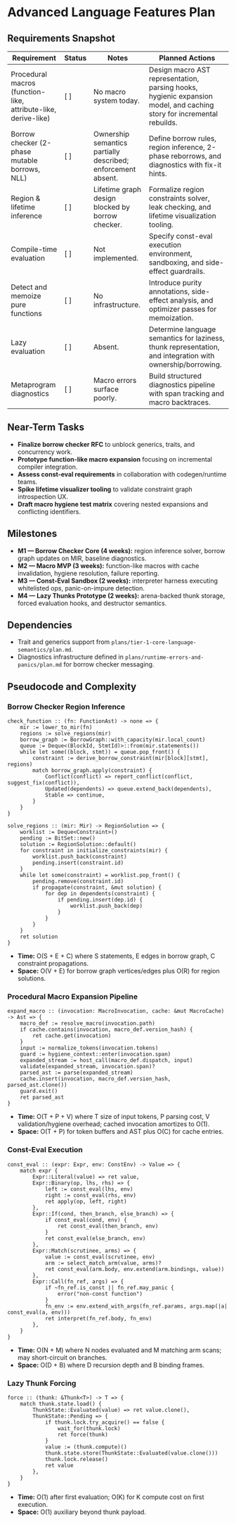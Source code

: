 # Advanced Language Features Plan

## Requirements Snapshot
| Requirement | Status | Notes | Planned Actions |
| --- | --- | --- | --- |
| Procedural macros (function-like, attribute-like, derive-like) | [ ] | No macro system today. | Design macro AST representation, parsing hooks, hygienic expansion model, and caching story for incremental rebuilds. |
| Borrow checker (2-phase mutable borrows, NLL) | [ ] | Ownership semantics partially described; enforcement absent. | Define borrow rules, region inference, 2-phase reborrows, and diagnostics with fix-it hints. |
| Region & lifetime inference | [ ] | Lifetime graph design blocked by borrow checker. | Formalize region constraints solver, leak checking, and lifetime visualization tooling. |
| Compile-time evaluation | [ ] | Not implemented. | Specify const-eval execution environment, sandboxing, and side-effect guardrails. |
| Detect and memoize pure functions | [ ] | No infrastructure. | Introduce purity annotations, side-effect analysis, and optimizer passes for memoization. |
| Lazy evaluation | [ ] | Absent. | Determine language semantics for laziness, thunk representation, and integration with ownership/borrowing. |
| Metaprogram diagnostics | [ ] | Macro errors surface poorly. | Build structured diagnostics pipeline with span tracking and macro backtraces. |

## Near-Term Tasks
- **Finalize borrow checker RFC** to unblock generics, traits, and concurrency work.
- **Prototype function-like macro expansion** focusing on incremental compiler integration.
- **Assess const-eval requirements** in collaboration with codegen/runtime teams.
- **Spike lifetime visualizer tooling** to validate constraint graph introspection UX.
- **Draft macro hygiene test matrix** covering nested expansions and conflicting identifiers.

## Milestones
- **M1 — Borrow Checker Core (4 weeks):** region inference solver, borrow graph updates on MIR, baseline diagnostics.
- **M2 — Macro MVP (3 weeks):** function-like macros with cache invalidation, hygiene resolution, failure reporting.
- **M3 — Const-Eval Sandbox (2 weeks):** interpreter harness executing whitelisted ops, panic-on-impure detection.
- **M4 — Lazy Thunks Prototype (2 weeks):** arena-backed thunk storage, forced evaluation hooks, and destructor semantics.

## Dependencies
- Trait and generics support from `plans/tier-1-core-language-semantics/plan.md`.
- Diagnostics infrastructure defined in `plans/runtime-errors-and-panics/plan.md` for borrow checker messaging.

## Pseudocode and Complexity

### Borrow Checker Region Inference
```pn
check_function :: (fn: FunctionAst) -> none => {
	mir := lower_to_mir(fn)
	regions := solve_regions(mir)
	borrow_graph := BorrowGraph::with_capacity(mir.local_count)
	queue := Deque<(BlockId, StmtId)>::from(mir.statements())
	while let some((block, stmt)) = queue.pop_front() {
		constraint := derive_borrow_constraint(mir[block][stmt], regions)
		match borrow_graph.apply(constraint) {
			Conflict(conflict) => report_conflict(conflict, suggest_fix(conflict)),
			Updated(dependents) => queue.extend_back(dependents),
			Stable => continue,
		}
	}
}

solve_regions :: (mir: Mir) -> RegionSolution => {
	worklist := Deque<Constraint>()
	pending := BitSet::new()
	solution := RegionSolution::default()
	for constraint in initialize_constraints(mir) {
		worklist.push_back(constraint)
		pending.insert(constraint.id)
	}
	while let some(constraint) = worklist.pop_front() {
		pending.remove(constraint.id)
		if propagate(constraint, &mut solution) {
			for dep in dependents(constraint) {
				if pending.insert(dep.id) {
					worklist.push_back(dep)
				}
			}
		}
	}
	ret solution
}
```
- **Time:** O(S + E + C) where S statements, E edges in borrow graph, C constraint propagations.
- **Space:** O(V + E) for borrow graph vertices/edges plus O(R) for region solutions.

### Procedural Macro Expansion Pipeline
```pn
expand_macro :: (invocation: MacroInvocation, cache: &mut MacroCache) -> Ast => {
	macro_def := resolve_macro(invocation.path)
	if cache.contains(invocation, macro_def.version_hash) {
		ret cache.get(invocation)
	}
	input := normalize_tokens(invocation.tokens)
	guard := hygiene_context::enter(invocation.span)
	expanded_stream := host_call(macro_def.dispatch, input)
	validate(expanded_stream, invocation.span)?
	parsed_ast := parse(expanded_stream)
	cache.insert(invocation, macro_def.version_hash, parsed_ast.clone())
	guard.exit()
	ret parsed_ast
}
```
- **Time:** O(T + P + V) where T size of input tokens, P parsing cost, V validation/hygiene overhead; cached invocation amortizes to O(1).
- **Space:** O(T + P) for token buffers and AST plus O(C) for cache entries.

### Const-Eval Execution
```pn
const_eval :: (expr: Expr, env: ConstEnv) -> Value => {
	match expr {
		Expr::Literal(value) => ret value,
		Expr::Binary(op, lhs, rhs) => {
			left := const_eval(lhs, env)
			right := const_eval(rhs, env)
			ret apply(op, left, right)
		},
		Expr::If(cond, then_branch, else_branch) => {
			if const_eval(cond, env) {
				ret const_eval(then_branch, env)
			}
			ret const_eval(else_branch, env)
		},
		Expr::Match(scrutinee, arms) => {
			value := const_eval(scrutinee, env)
			arm := select_match_arm(value, arms)?
			ret const_eval(arm.body, env.extend(arm.bindings, value))
		},
		Expr::Call(fn_ref, args) => {
			if ~fn_ref.is_const || fn_ref.may_panic {
				error("non-const function")
			}
			fn_env := env.extend_with_args(fn_ref.params, args.map(|a| const_eval(a, env)))
			ret interpret(fn_ref.body, fn_env)
		},
	}
}
```
- **Time:** O(N + M) where N nodes evaluated and M matching arm scans; may short-circuit on branches.
- **Space:** O(D + B) where D recursion depth and B binding frames.

### Lazy Thunk Forcing
```pn
force :: (thunk: &Thunk<T>) -> T => {
	match thunk.state.load() {
		ThunkState::Evaluated(value) => ret value.clone(),
		ThunkState::Pending => {
			if thunk.lock.try_acquire() == false {
				wait_for(thunk.lock)
				ret force(thunk)
			}
			value := (thunk.compute)()
			thunk.state.store(ThunkState::Evaluated(value.clone()))
			thunk.lock.release()
			ret value
		},
	}
}
```
- **Time:** O(1) after first evaluation; O(K) for K compute cost on first execution.
- **Space:** O(1) auxiliary beyond thunk payload.
